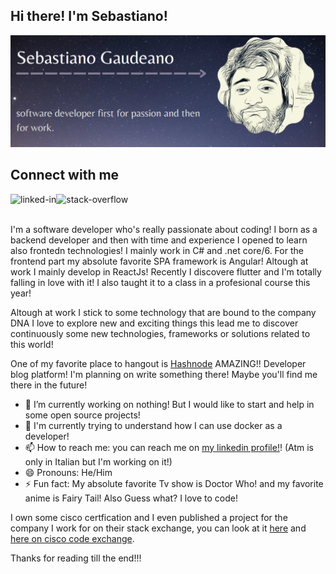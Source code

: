 ## Hi there! I'm Sebastiano!

<img src="https://raw.githubusercontent.com/SebastianGaud/SebastianGaud/main/Immagine%202022-04-20%20115551.png" alt="banner that says I'm Sebastiano Gaudeano has a little silly photo of me and says I love to be a developer!">

## Connect with me

[<img align="left" alt="linked-in" src="https://img.shields.io/badge/linkedin-%230077B5.svg?&style=for-the-badge&logo=linkedin&logoColor=white" />](https://www.linkedin.com/in/sebastiano-gaudeano/)

[<img align="left" alt="stack-overflow" src="https://img.shields.io/badge/stack%20overflow-FE7A16?logo=stack-overflow&logoColor=white&style=for-the-badge" />](https://stackoverflow.com/users/18565928/sebastiangaud)

<br>
<br>


I'm a software developer who's really passionate about coding! I born as a backend developer and then with time and experience I opened to learn also frontedn technologies! I mainly work in C# and .net core/6. For the frontend part my absolute favorite SPA framework is Angular! Altough at work I mainly develop in ReactJs! Recently I discovere flutter and I'm totally falling in love with it! I also taught it to a class in a profesional course this year!

Altough at work I stick to some technology that are bound to the company DNA I love to explore new and exciting things this lead me to discover continuously some new technologies, frameworks or solutions related to this world! 

One of my favorite place to hangout is [Hashnode](https://hashnode.com/) AMAZING!! Developer blog platform! I'm planning on write something there! Maybe you'll find me there in the future!


- 🔭 I’m currently working on nothing! But I would like to start and help in some open source projects!
- 🌱 I'm currently trying to understand how I can use docker as a developer!
- 📫 How to reach me: you can reach me on [my linkedin profile!](https://www.linkedin.com/in/sebastiano-gaudeano/)! (Atm is only in Italian but I'm working on it!) 
- 😄 Pronouns: He/Him
- ⚡ Fun fact: My absolute favorite Tv show is Doctor Who! and my favorite anime is Fairy Tail! Also Guess what? I love to code!

I own some cisco certfication and I even published a project for the company I work for on their stack exchange, you can look at it [here](https://github.com/VEMSistemispa/ce-cli-deployer) and [here on cisco code exchange](https://developer.cisco.com/codeexchange/github/repo/VEMSistemispa/ce-cli-deployer).

Thanks for reading till the end!!! 
